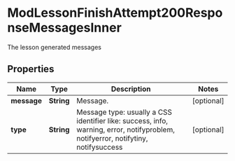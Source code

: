 

# ModLessonFinishAttempt200ResponseMessagesInner

The lesson generated messages

## Properties

| Name | Type | Description | Notes |
|------------ | ------------- | ------------- | -------------|
|**message** | **String** | Message. |  [optional] |
|**type** | **String** | Message type: usually a CSS identifier like:                                 success, info, warning, error, notifyproblem, notifyerror, notifytiny, notifysuccess |  [optional] |



